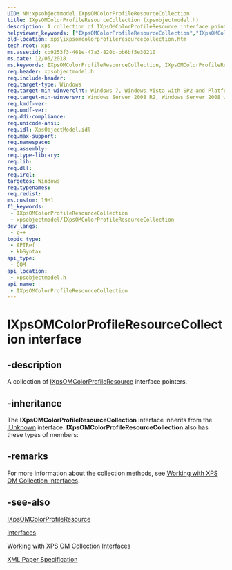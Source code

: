```yaml
---
UID: NN:xpsobjectmodel.IXpsOMColorProfileResourceCollection
title: IXpsOMColorProfileResourceCollection (xpsobjectmodel.h)
description: A collection of IXpsOMColorProfileResource interface pointers.
helpviewer_keywords: ["IXpsOMColorProfileResourceCollection","IXpsOMColorProfileResourceCollection interface [XPS Documents and Packaging]","IXpsOMColorProfileResourceCollection interface [XPS Documents and Packaging]","described","xps.ixpsomcolorprofileresourcecollection","xpsobjectmodel/IXpsOMColorProfileResourceCollection"]
old-location: xps\ixpsomcolorprofileresourcecollection.htm
tech.root: xps
ms.assetid: cb9253f3-461e-47a3-820b-bb6bf5e30210
ms.date: 12/05/2018
ms.keywords: IXpsOMColorProfileResourceCollection, IXpsOMColorProfileResourceCollection interface [XPS Documents and Packaging], IXpsOMColorProfileResourceCollection interface [XPS Documents and Packaging],described, xps.ixpsomcolorprofileresourcecollection, xpsobjectmodel/IXpsOMColorProfileResourceCollection
req.header: xpsobjectmodel.h
req.include-header: 
req.target-type: Windows
req.target-min-winverclnt: Windows 7, Windows Vista with SP2 and Platform Update for Windows Vista [desktop apps \| UWP apps]
req.target-min-winversvr: Windows Server 2008 R2, Windows Server 2008 with SP2 and Platform Update for Windows Server 2008 [desktop apps \| UWP apps]
req.kmdf-ver: 
req.umdf-ver: 
req.ddi-compliance: 
req.unicode-ansi: 
req.idl: XpsObjectModel.idl
req.max-support: 
req.namespace: 
req.assembly: 
req.type-library: 
req.lib: 
req.dll: 
req.irql: 
targetos: Windows
req.typenames: 
req.redist: 
ms.custom: 19H1
f1_keywords:
 - IXpsOMColorProfileResourceCollection
 - xpsobjectmodel/IXpsOMColorProfileResourceCollection
dev_langs:
 - c++
topic_type:
 - APIRef
 - kbSyntax
api_type:
 - COM
api_location:
 - xpsobjectmodel.h
api_name:
 - IXpsOMColorProfileResourceCollection
---
```


# IXpsOMColorProfileResourceCollection interface

## -description

A collection of <a href="/windows/desktop/api/xpsobjectmodel/nn-xpsobjectmodel-ixpsomcolorprofileresource">IXpsOMColorProfileResource</a> interface pointers.

## -inheritance

The <b>IXpsOMColorProfileResourceCollection</b> interface inherits from the <a href="/windows/desktop/api/unknwn/nn-unknwn-iunknown">IUnknown</a> interface. <b>IXpsOMColorProfileResourceCollection</b> also has these types of members:

## -remarks

For more information about the collection methods, see  <a href="/previous-versions/windows/desktop/dd372931(v=vs.85)">Working with XPS OM Collection Interfaces</a>.

## -see-also

<a href="/windows/desktop/api/xpsobjectmodel/nn-xpsobjectmodel-ixpsomcolorprofileresource">IXpsOMColorProfileResource</a>



<a href="/previous-versions/windows/desktop/dd316980(v=vs.85)">Interfaces</a>



<a href="/previous-versions/windows/desktop/dd372931(v=vs.85)">Working with XPS OM Collection Interfaces</a>



<a href="https://en.wikipedia.org/wiki/Open_XML_Paper_Specification">XML Paper Specification</a>
